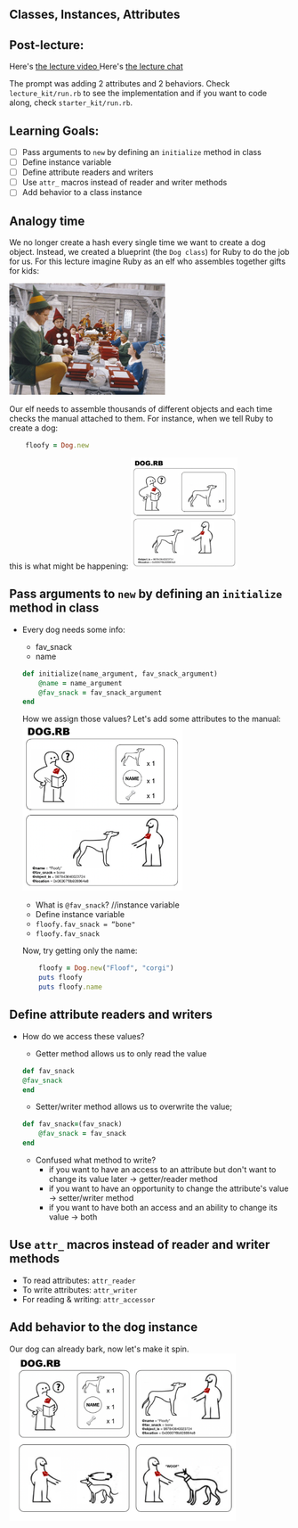 ## Classes, Instances, Attributes

## Post-lecture:
Here's <a href="https://flatironschool.zoom.us/rec/share/68pnIYuu6kFJW4mOq2faQKAFEoPdeaa813UW-_oMzEzCVia4ENxrmn7X58cYHBDC"> the lecture video </a>
Here's <a href="https://github.com/learn-co-students/nyc04-seng-ft-071320/blob/master/07-intro-to-oo-in-ruby/W1Monday-2-classes-instances-instance-variables.txt"> the lecture chat </a>

The prompt was adding 2 attributes and 2 behaviors. Check `lecture_kit/run.rb` to see the implementation and if you want to code along, check `starter_kit/run.rb`.

## Learning Goals:
- [ ] Pass arguments to `new` by defining an `initialize` method in class
- [ ] Define instance variable
- [ ] Define attribute readers and writers
- [ ] Use `attr_` macros instead of reader and writer methods
- [ ] Add behavior to a class instance

## Analogy time 
We no longer create a hash every single time we want to create a dog object. Instead, we created a blueprint (the `Dog class`) for Ruby to do the job for us. For this lecture imagine Ruby as an elf who assembles together gifts for kids:

<img src="buddy-the-elf.jpg" height="200px" width="auto" style="display:inline"  alt="a still from the Elf movie picturing Will Ferrel as an assembly line elf preparing toys for kids">

Our elf needs to assemble thousands of different objects and each time checks the manual attached to them. For instance, when we tell Ruby to create a dog:
```ruby
    floofy = Dog.new
```
this is what might be happening:
<img src="dog-rb-1.png" height="200px" width="auto" style="display:inline"  alt="an ikea-like manual">

## Pass arguments to `new` by defining an `initialize` method in class
* Every dog needs some info:
    * fav_snack
    * name 

    ```ruby
    def initialize(name_argument, fav_snack_argument)
        @name = name_argument
        @fav_snack = fav_snack_argument
    end
    ```

    How we assign those values? Let's add some attributes to the manual:
    <img src="dog-rb-2.png" height="300px" width="auto" style="display:inline"  alt="an ikea-like manual">


    * What is `@fav_snack`? //instance variable
    * Define instance variable
    * `floofy.fav_snack = “bone"`
    * `floofy.fav_snack`

    Now, try getting only the name:
    ```ruby
        floofy = Dog.new("Floof", "corgi")
        puts floofy
        puts floofy.name
    ```

## Define attribute readers and writers
* How do we access these values?
    * Getter method allows us to only read the value
    ```ruby
    def fav_snack
    @fav_snack
    end
    ```

    * Setter/writer method allows us to overwrite the value;
    ```ruby
    def fav_snack=(fav_snack)
        @fav_snack = fav_snack
    end
    ```

    * Confused what method to write?
        * if you want to have an access to an attribute but don't want to change its value later -> getter/reader method
        * if you want to have an opportunity to change the attribute's value -> setter/writer method
        * if you want to have both an access and an ability to change its value -> both


## Use `attr_` macros instead of reader and writer methods
* To read attributes: `attr_reader`
* To write attributes: `attr_writer`
* For reading & writing: `attr_accessor`

## Add behavior to the dog instance
Our dog can already bark, now let's make it spin. 
 <img src="dog-rb-3.png" height="300px" width="auto" style="display:inline"  alt="an ikea-like manual">
